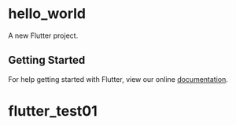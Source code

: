 # hello_world

A new Flutter project.

## Getting Started

For help getting started with Flutter, view our online
[documentation](https://flutter.io/).
# flutter_test01
